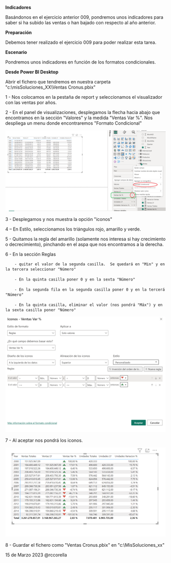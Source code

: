 ﻿

**Indicadores**

Basándonos en el ejercicio anterior 009, pondremos unos indicadores para saber si ha subido las ventas o han bajado con respecto al año anterior.



**Preparación**


Debemos tener realizado el ejercicio 009 para poder realizar esta tarea.

**Escenario**

Pondremos unos indicadores en función de los formatos condicionales.




**Desde Power BI Desktop**

Abrir el fichero que tendremos en nuestra carpeta "c:\misSoluciones_XX\Ventas Cronus.pbix" 



1 - Nos colocamos en la pestaña de report y seleccionamos el visualizador con las ventas por años.


2 - En el panel de visualizaciones, desplegamos la flecha hacia abajo que encontramos en la sección "Valores" y la medida "Ventas Var %".  Nos despliega un menu donde encontraremos "Formato Condicional"

![](Recursos/formatocondicional.png)

	
3 - Desplegamos y nos muestra la opción "iconos"



4 – En Estilo, seleccionamos los triángulos rojo, amarillo y verde.
		
5 - Quitamos la regla del amarillo (solamente nos interesa si hay crecimiento o decrecimiento), pinchando en el aspa que nos encontramos a la derecha.
	
6 - En la sección Reglas

		- quitar el valor de la segunda casilla.  Se quedará en "Min" y en la tercera seleccionar "Número"
		
		- En la quinta casilla poner 0 y en la sexta "Número"
		
		- En la segunda fila en la segunda casilla poner 0 y en la tercerá "Número"
		
		- En la quinta casilla, eliminar el valor (nos pondrá "Máx") y en la sexta casilla poner "Número"
		
		
![](Recursos/reglas.png)
		
		

7 - Al aceptar nos pondrá los iconos.

![](Recursos/resultado.png)



8 - Guardar el fichero como "Ventas Cronus.pbix" en "c:\MisSoluciones_xx\" 




15 de Marzo 2023        @rccorella
